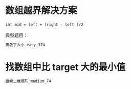 # 数组越界解决方案
```dtd
int mid = left + (right - left )/2
```
典型题目：
```dtd
猜数字大小_easy_374
```

# 找数组中比 target 大的最小值
```dtd
搜索二维矩阵_medium_74
```